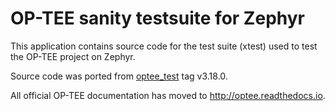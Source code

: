 # OP-TEE sanity testsuite for Zephyr

This application contains source code for the test suite (xtest) used to test the
OP-TEE project on Zephyr.

Source code was ported from [optee_test] tag v3.18.0.

All official OP-TEE documentation has moved to http://optee.readthedocs.io.

[optee_test]: git@github.com:OP-TEE/optee_test.git
